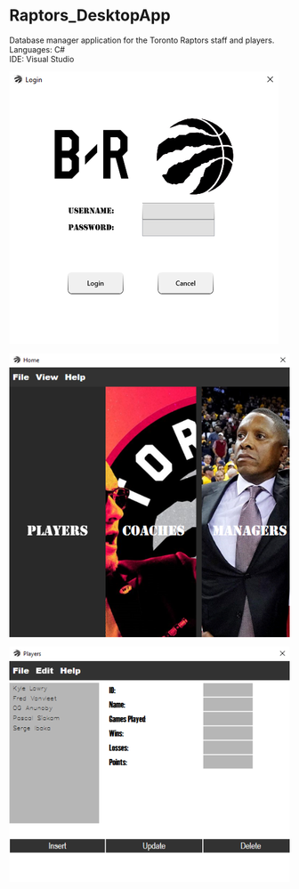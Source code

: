 # Raptors_DesktopApp
Database manager application for the Toronto Raptors staff and players.<br/>
Languages: C#<br/>
IDE: Visual Studio

![Alt text](./BRxRapsScreenshot1.png?raw=true "Optional Title")

![Alt text](./BRxRapsScreenshot2.png?raw=true "Optional Title")

![Alt text](./BRxRapsScreenshot3.png?raw=true "Optional Title")
